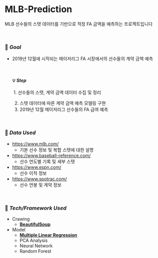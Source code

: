 # MLB-Prediction

MLB 선수들의 스탯 데이터를 기반으로 적정 FA 금액을 예측하는 프로젝트입니다

<br>

### 🚩 *Goal*

- 2019년 12월에 시작되는 메이저리그 FA 시장에서의 선수들의 계약 금액 예측

  <br>
  
  #### 💡 *Step*
  
  ​	1. 선수들의 스탯, 계약 금액 데이터 수집 및 정리
  
   	2. 스탯 데이터에 따른 계약 금액 예측 모델링 구현
   	3. 2019년 12월 메이저리그 선수들의 FA 급여 예측

<br>

### 📁 *Data Used*

- https://www.mlb.com/
  - 기본 선수 정보 및 복합 스탯에 대한 설명
- https://www.baseball-reference.com/
  - 선수 연도별 기록 및 세부 스탯
- https://www.espn.com/
  - 선수 이적 정보
- https://www.spotrac.com/
  - 선수 연봉 및 계약 정보

<br>

### 🔑 *Tech/Framework Used*

- Crawing
  - <u>**BeautifulSoup**</u>
- Model
  - <u>**Multiple Linear Regression**</u>
  - PCA Analysis
  - Neural Network
  - Random Forest 

